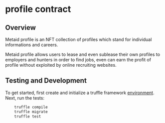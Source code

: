 # profile contract

## Overview

Metaid profile is an NFT collection of profiles which stand for individual informations and careers.

Metaid profile allows users to lease and even sublease their own profiles to employers and hunters in order to find jobs, even can earn the profit of profile without exploited by online recruiting websites.

## Testing and Development

To get started, first create and initialize a truffle framework [environment](https://trufflesuite.com/). Next, run the tests:

```bash
    truffle compile
    truffle migrate
    truffle test
```
